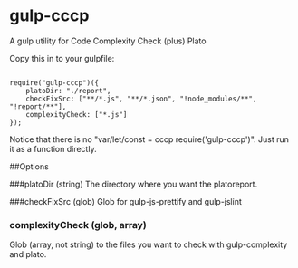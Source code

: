 # gulp-cccp
A gulp utility for Code Complexity Check (plus) Plato

Copy this in to your gulpfile:

<pre><code>
require("gulp-cccp")({
    platoDir: "./report",
    checkFixSrc: ["**/*.js", "**/*.json", "!node_modules/**", "!report/**"],
    complexityCheck: ["*.js"]
});</code></pre>

Notice that there is no "var/let/const = cccp require('gulp-cccp')". 
Just run it as a function directly.

##Options

###platoDir (string)
The directory where you want the platoreport.

###checkFixSrc (glob)
Glob for gulp-js-prettify and gulp-jslint

### complexityCheck (glob, array)
Glob (array, not string) to the files you want to check with gulp-complexity and plato.
